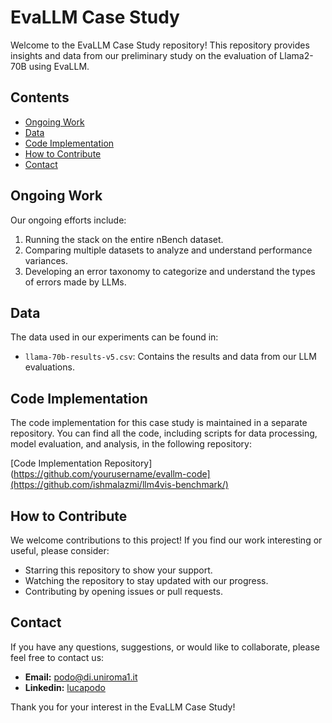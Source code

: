 # EvaLLM Case Study

Welcome to the EvaLLM Case Study repository! This repository provides insights and data from our preliminary study on the evaluation of Llama2-70B using EvaLLM.

## Contents

- [Ongoing Work](#ongoing-work)
- [Data](#data)
- [Code Implementation](#code-implementation)
- [How to Contribute](#how-to-contribute)
- [Contact](#contact)

## Ongoing Work

Our ongoing efforts include:

1. Running the stack on the entire nBench dataset.
2. Comparing multiple datasets to analyze and understand performance variances.
3. Developing an error taxonomy to categorize and understand the types of errors made by LLMs.

## Data

The data used in our experiments can be found in:

- `llama-70b-results-v5.csv`: Contains the results and data from our LLM evaluations.

## Code Implementation

The code implementation for this case study is maintained in a separate repository. You can find all the code, including scripts for data processing, model evaluation, and analysis, in the following repository:

[Code Implementation Repository](https://github.com/yourusername/evallm-code](https://github.com/ishmalazmi/llm4vis-benchmark/)

## How to Contribute

We welcome contributions to this project! If you find our work interesting or useful, please consider:

- Starring this repository to show your support.
- Watching the repository to stay updated with our progress.
- Contributing by opening issues or pull requests.

## Contact

If you have any questions, suggestions, or would like to collaborate, please feel free to contact us:

- **Email:** [podo@di.uniroma1.it](mailto:podo@di.uniroma1.it)
- **Linkedin:** [lucapodo](https://www.linkedin.com/in/luca-podo/)

Thank you for your interest in the EvaLLM Case Study!
